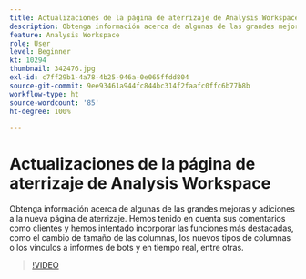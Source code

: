 ```yaml
---
title: Actualizaciones de la página de aterrizaje de Analysis Workspace
description: Obtenga información acerca de algunas de las grandes mejoras y adiciones a la nueva página de aterrizaje. Hemos tenido en cuenta sus comentarios como clientes y hemos intentado incorporar las funciones más… (las descripciones deben tener entre 60 y 160 caracteres)
feature: Analysis Workspace
role: User
level: Beginner
kt: 10294
thumbnail: 342476.jpg
exl-id: c7ff29b1-4a78-4b25-946a-0e065ffdd804
source-git-commit: 9ee93461a944fc844bc314f2faafc0ffc6b77b8b
workflow-type: ht
source-wordcount: '85'
ht-degree: 100%

---
```


# Actualizaciones de la página de aterrizaje de Analysis Workspace

Obtenga información acerca de algunas de las grandes mejoras y adiciones a la nueva página de aterrizaje. Hemos tenido en cuenta sus comentarios como clientes y hemos intentado incorporar las funciones más destacadas, como el cambio de tamaño de las columnas, los nuevos tipos de columnas o los vínculos a informes de bots y en tiempo real, entre otras.

>[!VIDEO](https://video.tv.adobe.com/v/342476/?quality=12&learn=on)
